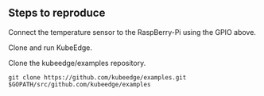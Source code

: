 ## Steps to reproduce

Connect the temperature sensor to the RaspBerry-Pi using the GPIO above.

Clone and run KubeEdge.

Clone the kubeedge/examples repository.

```
git clone https://github.com/kubeedge/examples.git $GOPATH/src/github.com/kubeedge/examples
```